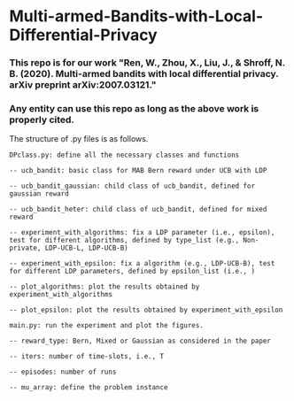 # Multi-armed-Bandits-with-Local-Differential-Privacy

### This repo is for our work "Ren, W., Zhou, X., Liu, J., & Shroff, N. B. (2020). Multi-armed bandits with local differential privacy. arXiv preprint arXiv:2007.03121."

### Any entity can use this repo as long as the above work is properly cited.

The structure of .py files is as follows.

    DPclass.py: define all the necessary classes and functions
    
	-- ucb_bandit: basic class for MAB Bern reward under UCB with LDP	
	
	-- ucb_bandit_gaussian: child class of ucb_bandit, defined for gaussian reward
	
	-- ucb_bandit_heter: child class of ucb_bandit, defined for mixed reward
	
	-- experiment_with_algorithms: fix a LDP parameter (i.e., epsilon), test for different algorithms, defined by type_list (e.g., Non-private, LDP-UCB-L, LDP-UCB-B)
	
	-- experiment_with_epsilon: fix a algorithm (e.g., LDP-UCB-B), test for different LDP parameters, defined by epsilon_list (i.e., )
	
	-- plot_algorithms: plot the results obtained by experiment_with_algorithms
	
	-- plot_epsilon: plot the results obtained by experiment_with_epsilon

    main.py: run the experiment and plot the figures.
    
	-- reward_type: Bern, Mixed or Gaussian as considered in the paper
	
	-- iters: number of time-slots, i.e., T
	
	-- episodes: number of runs
	
	-- mu_array: define the problem instance
	
	
 
